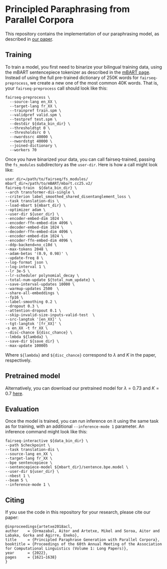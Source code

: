 # Principled Paraphrasing from Parallel Corpora

This repository contains the implementation of our paraphrasing model, as described in [our paper](https://aclanthology.org/2022.acl-long.114.pdf).

## Training

To train a model, you first need to binarize your bilingual training data, using the mBART sentencepiece tokenizer as described in the [mBART page](https://github.com/facebookresearch/fairseq/blob/main/examples/mbart/README.md). Instead of using the full pre-trained dictionary of 250K words for `fairseq-preprocess`, we create a new one of the most common 40K words. That is, your `fairseq-preprocess` call should look like this:

```
fairseq-preprocess \
  --source-lang en_XX \
  --target-lang fr_XX \
  --trainpref train.spm \
  --validpref valid.spm \
  --testpref test.spm \
  --destdir ${data_bin_dir} \
  --thresholdtgt 0 \
  --thresholdsrc 0 \
  --nwordssrc 40000 \
  --nwordstgt 40000 \
  --joined-dictionary \
  --workers 70 
  ```
  
  Once you have binarized your data, you can call fairseq-trained, passing the `fs_modules` subdirectory as the `user-dir`. Here is how a call might look like:
  
  ```
  user_dir=/path/to/fairseq/fs_modules/
  mbart_dir=/path/to/mBART/mbart.cc25.v2/
  fairseq-train  ${data_bin_dir} \
  --arch transformer-dis-single \
  --criterion label_smoothed_shared_disentanglement_loss \
  --task translation-dis \
  --load-mbart ${mbart_dir} \
  --optimizer adam \
  --user-dir ${user_dir} \
  --encoder-embed-dim 1024 \
  --encoder-ffn-embed-dim 4096 \
  --decoder-embed-dim 1024 \
  --decoder-ffn-embed-dim 4096 \
  --encoder-embed-dim 1024 \
  --encoder-ffn-embed-dim 4096 \
  --ddp-backend=no_c10d \
  --max-tokens 2048 \
  --adam-betas '(0.9, 0.98)' \
  --update-freq 8 \
  --log-format json \
  --log-interval 1 \
  --lr 3e-5 \
  --lr-scheduler polynomial_decay \
  --total-num-update ${total_num_update} \
  --save-interval-updates 10000 \
  --warmup-updates 2500  \
  --share-all-embeddings \
  --fp16 \
  --label-smoothing 0.2 \
  --dropout 0.3 \
  --attention-dropout 0.1 \
  --skip-invalid-size-inputs-valid-test  \
  --src-langtok '[en_XX]' \
  --tgt-langtok '[fr_XX]' \
  -s en_XX -t fr_XX \
  --disc-chance ${disc_chance} \
  --lmbda ${lambda} \
  --save-dir ${save_dir} \
  --max-update 100005
  ```
  
  Where `${lambda}` and `${disc_chance}` correspond to $\lambda$ and $K$ in the paper, respectively.
  
  ## Pretrained model
  Alternatively, you can download our pretrained model for $\lambda=0.73$ and $K=0.7$ [here](todo).
  
  ## Evaluation
  
  Once the model is trained, you can run inference on it using the same task as for training, with an additional `--inference-mode 1` parameter. An inference command might look like this:
  
  ```
  fairseq-interactive ${data_bin_dir} \
  --path $checkpoint \
  --task translation-dis \
  --source-lang en_XX \
  --target-lang fr_XX \
  --bpe sentencepiece \
  --sentencepiece-model ${mbart_dir}/sentence.bpe.model \
  --user-dir ${user_dir} \
  --nbest 1 \
  --beam 5 \
  --inference-mode 1 \
  ```
  
  ## Citing
  
  If you use the code in this repository for your research, please cite our paper:
  ```
  @inproceedings{artetxe2018acl,
  author    = {Ormazabal, Aitor and Artetxe, Mikel and Soroa, Aitor and Labaka, Gorka and Agirre, Eneko},
  title     = {Principled Paraphrase Generation with Parallel Corpora},
  booktitle = {Proceedings of the 60th Annual Meeting of the Association for Computational Linguistics (Volume 1: Long Papers)},
  year      = {2022},
  pages     = {1621–1638}
  }
  ```
